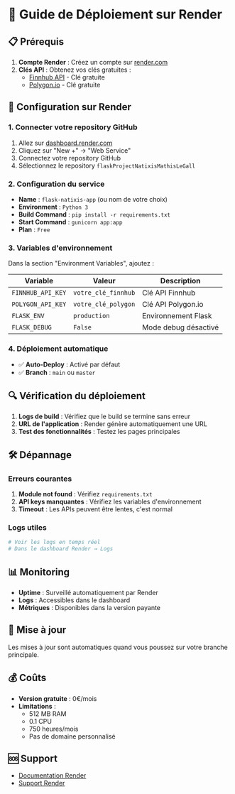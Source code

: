 # 🚀 Guide de Déploiement sur Render

## 📋 Prérequis

1. **Compte Render** : Créez un compte sur [render.com](https://render.com)
2. **Clés API** : Obtenez vos clés gratuites :
   - [Finnhub API](https://finnhub.io/register) - Clé gratuite
   - [Polygon.io](https://polygon.io/) - Clé gratuite

## 🔧 Configuration sur Render

### 1. Connecter votre repository GitHub

1. Allez sur [dashboard.render.com](https://dashboard.render.com)
2. Cliquez sur "New +" → "Web Service"
3. Connectez votre repository GitHub
4. Sélectionnez le repository `flaskProjectNatixisMathisLeGall`

### 2. Configuration du service

- **Name** : `flask-natixis-app` (ou nom de votre choix)
- **Environment** : `Python 3`
- **Build Command** : `pip install -r requirements.txt`
- **Start Command** : `gunicorn app:app`
- **Plan** : `Free`

### 3. Variables d'environnement

Dans la section "Environment Variables", ajoutez :

| Variable | Valeur | Description |
|----------|--------|-------------|
| `FINNHUB_API_KEY` | `votre_clé_finnhub` | Clé API Finnhub |
| `POLYGON_API_KEY` | `votre_clé_polygon` | Clé API Polygon.io |
| `FLASK_ENV` | `production` | Environnement Flask |
| `FLASK_DEBUG` | `False` | Mode debug désactivé |

### 4. Déploiement automatique

- ✅ **Auto-Deploy** : Activé par défaut
- ✅ **Branch** : `main` ou `master`

## 🔍 Vérification du déploiement

1. **Logs de build** : Vérifiez que le build se termine sans erreur
2. **URL de l'application** : Render génère automatiquement une URL
3. **Test des fonctionnalités** : Testez les pages principales

## 🛠️ Dépannage

### Erreurs courantes

1. **Module not found** : Vérifiez `requirements.txt`
2. **API keys manquantes** : Vérifiez les variables d'environnement
3. **Timeout** : Les APIs peuvent être lentes, c'est normal

### Logs utiles

```bash
# Voir les logs en temps réel
# Dans le dashboard Render → Logs
```

## 📊 Monitoring

- **Uptime** : Surveillé automatiquement par Render
- **Logs** : Accessibles dans le dashboard
- **Métriques** : Disponibles dans la version payante

## 🔄 Mise à jour

Les mises à jour sont automatiques quand vous poussez sur votre branche principale.

## 💰 Coûts

- **Version gratuite** : 0€/mois
- **Limitations** :
  - 512 MB RAM
  - 0.1 CPU
  - 750 heures/mois
  - Pas de domaine personnalisé

## 🆘 Support

- [Documentation Render](https://render.com/docs)
- [Support Render](https://render.com/support)
